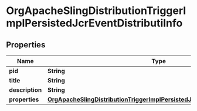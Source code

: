 

# OrgApacheSlingDistributionTriggerImplPersistedJcrEventDistributiInfo

## Properties

Name | Type | Description | Notes
------------ | ------------- | ------------- | -------------
**pid** | **String** |  |  [optional]
**title** | **String** |  |  [optional]
**description** | **String** |  |  [optional]
**properties** | [**OrgApacheSlingDistributionTriggerImplPersistedJcrEventDistributiProperties**](OrgApacheSlingDistributionTriggerImplPersistedJcrEventDistributiProperties.md) |  |  [optional]



